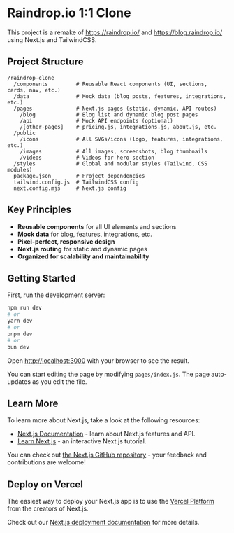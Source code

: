 # Raindrop.io 1:1 Clone

This project is a remake of https://raindrop.io/ and https://blog.raindrop.io/ using Next.js and TailwindCSS.

## Project Structure

```
/raindrop-clone
  /components         # Reusable React components (UI, sections, cards, nav, etc.)
  /data               # Mock data (blog posts, features, integrations, etc.)
  /pages              # Next.js pages (static, dynamic, API routes)
    /blog             # Blog list and dynamic blog post pages
    /api              # Mock API endpoints (optional)
    /[other-pages]    # pricing.js, integrations.js, about.js, etc.
  /public
    /icons            # All SVGs/icons (logo, features, integrations, etc.)
    /images           # All images, screenshots, blog thumbnails
    /videos           # Videos for hero section
  /styles             # Global and modular styles (Tailwind, CSS modules)
  package.json        # Project dependencies
  tailwind.config.js  # TailwindCSS config
  next.config.mjs     # Next.js config
```

## Key Principles

- **Reusable components** for all UI elements and sections
- **Mock data** for blog, features, integrations, etc.
- **Pixel-perfect, responsive design**
- **Next.js routing** for static and dynamic pages
- **Organized for scalability and maintainability**

## Getting Started

First, run the development server:

```bash
npm run dev
# or
yarn dev
# or
pnpm dev
# or
bun dev
```

Open [http://localhost:3000](http://localhost:3000) with your browser to see the result.

You can start editing the page by modifying `pages/index.js`. The page auto-updates as you edit the file.

## Learn More

To learn more about Next.js, take a look at the following resources:

- [Next.js Documentation](https://nextjs.org/docs) - learn about Next.js features and API.
- [Learn Next.js](https://nextjs.org/learn) - an interactive Next.js tutorial.

You can check out [the Next.js GitHub repository](https://github.com/vercel/next.js/) - your feedback and contributions are welcome!

## Deploy on Vercel

The easiest way to deploy your Next.js app is to use the [Vercel Platform](https://vercel.com/new?utm_medium=default-template&filter=next.js&utm_source=create-next-app&utm_campaign=create-next-app-readme) from the creators of Next.js.

Check out our [Next.js deployment documentation](https://nextjs.org/docs/deployment) for more details.
